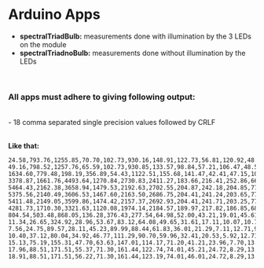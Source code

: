 # Arduino Apps

- **spectralTriadBulb:** measurements done with illumination by the 3 LEDs on the module<br>
- **spectralTriadnoBulb:** measurements done without illumination by the LEDs<br>

<br>


### All apps must adhere to giving following output:

<br>
- 18 comma separated single precision values followed by CRLF<br>
<br>

**Like that:**

```
24.58,793.76,1255.85,70.70,102.73,930.16,148.91,122.73,56.81,120.92,48.57,48.87,189.25,191.56,25.23,46.14,17.69,17.42
49.16,798.52,1257.76,65.59,102.73,930.85,133.57,98.84,57.21,106.47,48.57,43.99,234.81,192.55,27.93,46.98,17.69,19.74
1634.60,779.48,198.19,356.89,54.43,1122.51,155.68,141.47,42.41,47.15,10.66,31.28,1376.15,45.42,111.73,89.77,15.04,357.61
3378.87,1661.76,4493.64,1270.84,2730.83,2411.27,183.66,216.41,252.86,66.55,783.66,180.83,603.97,280.43,51.36,39.43,360.04,467.91
5464.43,2162.38,3658.94,1479.53,2192.63,2702.55,204.87,242.18,204.85,77.57,641.50,203.31,492.99,131.33,44.15,33.56,160.11,408.70
5375.56,2140.49,3606.53,1467.60,2163.50,2686.75,204.41,241.24,203.65,77.19,631.43,199.40,491.82,130.34,43.25,33.56,158.35,401.73
5411.48,2149.05,3599.86,1474.42,2157.37,2692.93,204.41,241.71,203.25,77.19,629.65,200.38,490.65,129.36,43.25,33.56,157.46,404.05
4281.73,1710.30,3321.63,1120.08,1974.14,2184.57,189.97,217.82,186.85,68.45,553.24,167.14,421.72,120.47,38.74,30.20,147.73,376.19
804.54,503.48,868.05,136.28,376.43,277.54,64.98,52.00,43.21,19.01,45.61,22.48,6105.08,1547.33,473.03,365.78,1928.45,4264.61
11.34,26.65,324.92,28.96,53.67,83.12,64.08,49.65,31.61,17.11,10.07,10.75,96.96,65.17,9.91,9.23,15.92,16.25
7.56,24.75,89.57,28.11,45.23,89.99,88.44,61.83,36.01,21.29,7.11,12.71,95.79,52.33,9.91,9.23,10.62,15.09
10.40,37.12,80.04,34.92,46.77,111.29,90.70,59.96,32.41,20.53,5.92,12.71,123.83,53.32,12.61,12.58,11.50,17.42
15.13,75.19,155.31,47.70,63.63,147.01,114.17,71.20,41.21,23.96,7.70,13.68,156.54,64.18,15.32,23.49,14.15,18.58
17.96,88.51,171.51,55.37,71.30,161.44,122.74,74.01,45.21,24.72,8.29,13.68,169.39,66.16,17.12,23.49,15.04,18.58
18.91,88.51,171.51,56.22,71.30,161.44,123.19,74.01,46.01,24.72,8.29,13.68,170.56,66.16,17.12,23.49,15.04,18.58
```
